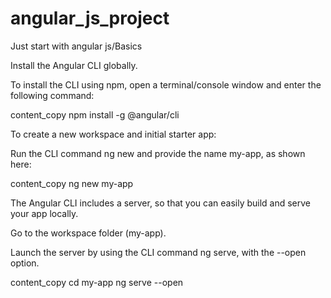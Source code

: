 # angular_js_project
Just start with angular js/Basics

Install the Angular CLI globally.

To install the CLI using npm, open a terminal/console window and enter the following command:

content_copy
npm install -g @angular/cli

To create a new workspace and initial starter app:

Run the CLI command ng new and provide the name my-app, as shown here:

content_copy
ng new my-app

The Angular CLI includes a server, so that you can easily build and serve your app locally.

Go to the workspace folder (my-app).

Launch the server by using the CLI command ng serve, with the --open option.

content_copy
cd my-app
ng serve --open
